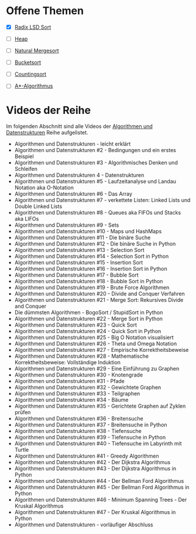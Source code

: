 # Offene Themen

- [x] [Radix LSD Sort](./RadixLSDSort.md)
- [ ] [Heap]()
- [ ] [Natural Mergesort]()
- [ ] [Bucketsort]()
- [ ] [Countingsort]()
- [ ] [A*-Algorithmus]()


# Videos der Reihe

Im folgenden Abschnitt sind alle Videos der [Algorithmen und Datenstrukturen](https://www.youtube.com/watch?v=eXjay16RMw0&list=PLNmsVeXQZj7q2hZHyLJS6IeHQIlyEgKqf) Reihe aufgelistet.

- Algorithmen und Datenstrukturen - leicht erklärt
- Algorithmen und Datenstrukturen #2 - Bedingungen und ein erstes Beispiel
- Algorithmen und Datenstrukturen #3 - Algorithmisches Denken und Schleifen
- Algorithmen und Datenstrukturen 4 - Datenstrukturen
- Algorithmen und Datenstrukturen #5 - Laufzeitanalyse und Landau Notation aka O-Notation
- Algorithmen und Datenstrukturen #6 - Das Array
- Algorithmen und Datenstrukturen #7 - verkettete Listen: Linked Lists und Double Linked Lists
- Algorithmen und Datenstrukturen #8 - Queues aka FIFOs und Stacks aka LIFOs
- Algorithmen und Datenstrukturen #9 - Sets
- Algorithmen und Datenstrukturen #10 - Maps und HashMaps
- Algorithmen und Datenstrukturen #11 - Die binäre Suche
- Algorithmen und Datenstrukturen #12 - Die binäre Suche in Python
- Algorithmen und Datenstrukturen #13 - Selection Sort
- Algorithmen und Datenstrukturen #14 - Selection Sort in Python
- Algorithmen und Datenstrukturen #15 - Insertion Sort
- Algorithmen und Datenstrukturen #16 - Insertion Sort in Python
- Algorithmen und Datenstrukturen #17 - Bubble Sort
- Algorithmen und Datenstrukturen #18 - Bubble Sort in Python
- Algorithmen und Datenstrukturen #19 - Brute Force Algorithmen
- Algorithmen und Datenstrukturen #20 - Divide and Conquer Verfahren
- Algorithmen und Datenstrukturen #21 - Merge Sort: Rekursives Divide and Conquer
- Die dümmsten Algorithmen - BogoSort / StupidSort in Python
- Algorithmen und Datenstrukturen #22 - Merge Sort in Python
- Algorithmen und Datenstrukturen #23 - Quick Sort
- Algorithmen und Datenstrukturen #24 - Quick Sort in Python
- Algorithmen und Datenstrukturen #25 - Big O Notation visualisiert
- Algorithmen und Datenstrukturen #26 - Theta und Omega Notation
- Algorithmen und Datenstrukturen #27 - Empirische Korrektheitsbeweise
- Algorithmen und Datenstrukturen #28 - Mathematische Korrektheitsbeweise: Vollständige Induktion
- Algorithmen und Datenstrukturen #29 - Eine Einführung zu Graphen
- Algorithmen und Datenstrukturen #30 - Knotengrade
- Algorithmen und Datenstrukturen #31 - Pfade
- Algorithmen und Datenstrukturen #32 - Gewichtete Graphen
- Algorithmen und Datenstrukturen #33 - Teilgraphen
- Algorithmen und Datenstrukturen #34 - Bäume
- Algorithmen und Datenstrukturen #35 - Gerichtete Graphen auf Zyklen prüfen
- Algorithmen und Datenstrukturen #36 - Breitensuche
- Algorithmen und Datenstrukturen #37 - Breitensuche in Python
- Algorithmen und Datenstrukturen #38 - Tiefensuche
- Algorithmen und Datenstrukturen #39 - Tiefensuche in Python
- Algorithmen und Datenstrukturen #40 - Tiefensuche im Labyrinth mit Turtle
- Algorithmen und Datenstrukturen #41 - Greedy Algorithmen
- Algorithmen und Datenstrukturen #42 - Der Dijkstra Algorithmus
- Algorithmen und Datenstrukturen #43 - Der Dijkstra Algorithmus in Python
- Algorithmen und Datenstrukturen #44 - Der Bellman Ford Algorithmus
- Algorithmen und Datenstrukturen #45 - Der Bellman Ford Algorithmus in Python
- Algorithmen und Datenstrukturen #46 - Minimum Spanning Trees - Der Kruskal Algorithmus
- Algorithmen und Datenstrukturen #47 - Der Kruskal Algorithmus in Python
- Algorithmen und Datenstrukturen - vorläufiger Abschluss